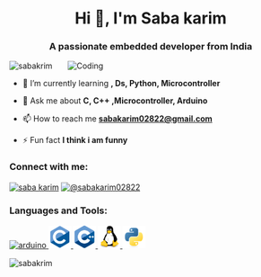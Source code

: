 <h1 align="center">Hi 👋, I'm Saba karim</h1>
<h3 align="center">A passionate embedded developer from India</h3>
<img align="right" alt="Coding" width="400" src="https://c.tenor.com/flflC6GFzO8AAAAd/sultan-alrefaei-programmer.gif">

<p align="left"> <img src="https://komarev.com/ghpvc/?username=sabakrim&label=Profile%20views&color=0e75b6&style=flat" alt="sabakrim" /> </p>

- 🌱 I’m currently learning **, Ds, Python, Microcontroller**

- 💬 Ask me about **C, C++ ,Microcontroller, Arduino**

- 📫 How to reach me **sabakarim02822@gmail.com**

- ⚡ Fun fact **I think i am funny**

<h3 align="left">Connect with me:</h3>
<p align="left">
<a href="https://www.linkedin.com/in/saba-karim-386589200" target="blank"><img align="center" src="https://raw.githubusercontent.com/rahuldkjain/github-profile-readme-generator/master/src/images/icons/Social/linked-in-alt.svg" alt="saba karim" height="30" width="40" /></a>
<a href="https://www.hackerrank.com/saba karim" target="blank"><img align="center" src="https://raw.githubusercontent.com/rahuldkjain/github-profile-readme-generator/master/src/images/icons/Social/hackerrank.svg" alt="@sabakarim02822" height="30" width="40" /></a>
</p>

<h3 align="left">Languages and Tools:</h3>
<p align="left"> <a href="https://www.arduino.cc/" target="_blank" rel="noreferrer"> <img src="https://cdn.worldvectorlogo.com/logos/arduino-1.svg" alt="arduino" width="40" height="40"/> </a> <a href="https://www.cprogramming.com/" target="_blank" rel="noreferrer"> <img src="https://raw.githubusercontent.com/devicons/devicon/master/icons/c/c-original.svg" alt="c" width="40" height="40"/> </a> <a href="https://www.w3schools.com/cpp/" target="_blank" rel="noreferrer"> <img src="https://raw.githubusercontent.com/devicons/devicon/master/icons/cplusplus/cplusplus-original.svg" alt="cplusplus" width="40" height="40"/> </a> <a href="https://www.linux.org/" target="_blank" rel="noreferrer"> <img src="https://raw.githubusercontent.com/devicons/devicon/master/icons/linux/linux-original.svg" alt="linux" width="40" height="40"/> </a> <a href="https://www.python.org" target="_blank" rel="noreferrer"> <img src="https://raw.githubusercontent.com/devicons/devicon/master/icons/python/python-original.svg" alt="python" width="40" height="40"/> </a> </p>

<p><img align="center" src="https://github-readme-stats.vercel.app/api/top-langs?username=sabakrim&show_icons=true&locale=en&layout=compact" alt="sabakrim" /></p>
